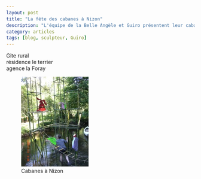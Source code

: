 ```yaml
---
layout: post
title: "La fête des cabanes à Nizon"
description: "L'équipe de la Belle Angèle et Guiro présentent leur cabane à Nizon"
category: articles
tags: [blog, sculpteur, Guiro]
---
```

Gite rural  
résidence le terrier  
agence la Foray  
<figure>
	<img src="/images/cabanes.jpg">
	<figcaption>Cabanes à Nizon</figcaption>
</figure>
